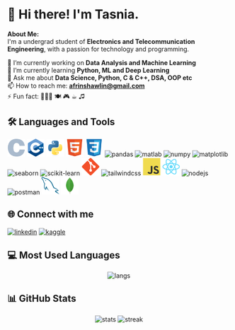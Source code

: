 # 👋 Hi there! I'm Tasnia.  

**About Me:**  
I'm a undergrad student of **Electronics and Telecommunication Engineering**, with a passion for technology and programming.


🔭 I’m currently working on **Data Analysis and Machine Learning**  
🌱 I’m currently learning **Python, ML and Deep Learning**  
💬 Ask me about **Data Science, Python, C & C++, DSA, OOP etc**  
📫 How to reach me: **afrinshawlin@gmail.com**  
⚡ Fun fact: 👩🏻‍🍳 🍽 🎮 ☕︎ ♫  
 



## 🛠️ Languages and Tools
<p align="left"> 
  <!-- C -->
  <img src="https://raw.githubusercontent.com/devicons/devicon/master/icons/c/c-original.svg" alt="c" width="40" height="40"/> 

  <!-- C++ -->
  <img src="https://raw.githubusercontent.com/devicons/devicon/master/icons/cplusplus/cplusplus-original.svg" alt="cplusplus" width="40" height="40"/> 

  <!-- Python -->
  <img src="https://raw.githubusercontent.com/devicons/devicon/master/icons/python/python-original.svg" alt="python" width="40" height="40"/> 

  <!-- HTML -->
  <img src="https://raw.githubusercontent.com/devicons/devicon/master/icons/html5/html5-original.svg" alt="html5" width="40" height="40"/> 

  <!-- CSS -->
  <img src="https://raw.githubusercontent.com/devicons/devicon/master/icons/css3/css3-original.svg" alt="css3" width="40" height="40"/> 

  <!-- Pandas -->
  <img src="https://upload.wikimedia.org/wikipedia/commons/e/ed/Pandas_logo.svg" alt="pandas" width="70" height="60"/> 

  <!-- MATLAB -->
  <img src="https://upload.wikimedia.org/wikipedia/commons/2/21/Matlab_Logo.png" alt="matlab" width="40" height="40"/> 

  <!-- NumPy -->
  <img src="https://upload.wikimedia.org/wikipedia/commons/1/1a/NumPy_logo.svg" alt="numpy" width="70" height="40"/> 

  <!-- Matplotlib -->
  <img src="https://upload.wikimedia.org/wikipedia/commons/8/84/Matplotlib_icon.svg" alt="matplotlib" width="40" height="40"/> 

  <!-- Seaborn -->
  <img src="https://seaborn.pydata.org/_images/logo-mark-lightbg.svg" alt="seaborn" width="60" height="40"/> 

  <!-- Scikit-learn -->
  <img src="https://upload.wikimedia.org/wikipedia/commons/0/05/Scikit_learn_logo_small.svg" alt="scikit-learn" width="60" height="40"/> 

  <!-- Git -->
  <img src="https://raw.githubusercontent.com/devicons/devicon/master/icons/git/git-original.svg" alt="git" width="40" height="40"/>

   <!-- TailwindCSS -->
  <img src="https://www.vectorlogo.zone/logos/tailwindcss/tailwindcss-icon.svg" alt="tailwindcss" width="40" height="40"/>

  <!-- JavaScript -->
  <img src="https://raw.githubusercontent.com/devicons/devicon/master/icons/javascript/javascript-original.svg" alt="javascript" width="40" height="40"/> 

  <!-- React -->
  <img src="https://raw.githubusercontent.com/devicons/devicon/master/icons/react/react-original.svg" alt="react" width="40" height="40"/> 

   <!-- Node.js (official logo) -->
  <img src="https://nodejs.org/static/images/logo.svg" alt="nodejs" width="60" height="40"/>  

  <!-- Postman -->
  <img src="https://www.vectorlogo.zone/logos/getpostman/getpostman-icon.svg" alt="postman" width="40" height="40"/> 

  <!-- MySQL -->
  <img src="https://raw.githubusercontent.com/devicons/devicon/master/icons/mysql/mysql-original.svg" alt="mysql" width="40" height="40"/> 

  <!-- MongoDB -->
  <img src="https://raw.githubusercontent.com/devicons/devicon/master/icons/mongodb/mongodb-original.svg" alt="mongodb" width="40" height="40"/> 

 
</p>







## 🌐 Connect with me
<p align="left">
<a href="https://linkedin.com/in/tasnia-afrin" target="blank"><img align="center" src="https://raw.githubusercontent.com/rahuldkjain/github-profile-readme-generator/master/src/images/icons/Social/linked-in-alt.svg" alt="linkedin" height="30" width="40" /></a>
<a href="https://kaggle.com/tasnia04" target="blank"><img align="center" src="https://raw.githubusercontent.com/rahuldkjain/github-profile-readme-generator/master/src/images/icons/Social/kaggle.svg" alt="kaggle" height="30" width="40" /></a>
</p>



## 💻 Most Used Languages
<p align="center">
  <img src="https://github-readme-stats.vercel.app/api/top-langs/?username=TasniaAfrin&layout=compact&theme=tokyonight" alt="langs" />
</p>



## 📊 GitHub Stats  
<p align="center">
  <img src="https://github-readme-stats.vercel.app/api?username=TasniaAfrin&show_icons=true&theme=tokyonight" alt="stats" />
  <img src="https://github-readme-streak-stats.herokuapp.com/?user=TasniaAfrin&theme=tokyonight" alt="streak" />
</p>




